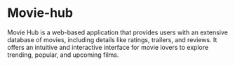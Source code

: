 # Movie-hub
Movie Hub is a web-based application that provides users with an extensive database of movies, including details like ratings, trailers, and reviews. It offers an intuitive and interactive interface for movie lovers to explore trending, popular, and upcoming films.
